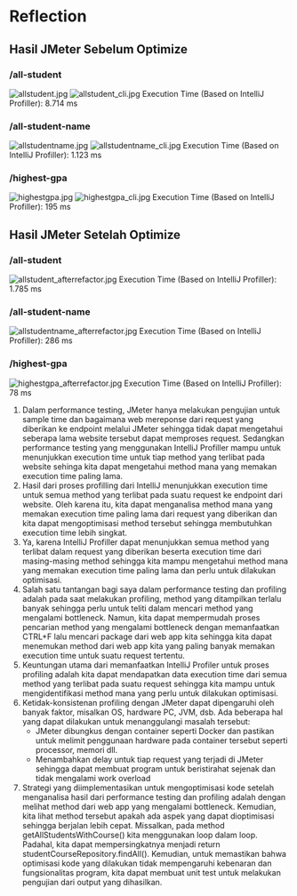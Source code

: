 # Reflection
## Hasil JMeter Sebelum Optimize
### /all-student
![allstudent.jpg](allstudent.jpg)
![allstudent_cli.jpg](allstudent_cli.jpg)
Execution Time (Based on IntelliJ Profiller): 8.714 ms  

### /all-student-name
![allstudentname.jpg](allstudentname.jpg)
![allstudentname_cli.jpg](allstudentname_cli.jpg)
Execution Time (Based on IntelliJ Profiller): 1.123 ms

### /highest-gpa
![highestgpa.jpg](highestgpa.jpg)
![highestgpa_cli.jpg](highestgpa_cli.jpg)
Execution Time (Based on IntelliJ Profiller): 195 ms

## Hasil JMeter Setelah Optimize
### /all-student
![allstudent_afterrefactor.jpg](allstudent_afterrefactor.jpg)
Execution Time (Based on IntelliJ Profiller): 1.785 ms

### /all-student-name
![allstudentname_afterrefactor.jpg](allstudentname_afterrefactor.jpg)
Execution Time (Based on IntelliJ Profiller): 286 ms

### /highest-gpa
![highestgpa_afterrefactor.jpg](highestgpa_afterrefactor.jpg)
Execution Time (Based on IntelliJ Profiller): 78 ms

1. Dalam performance testing, JMeter hanya melakukan pengujian untuk sample time dan bagaimana web mereponse dari request yang diberikan ke endpoint melalui JMeter sehingga tidak dapat mengetahui seberapa lama website tersebut dapat memproses request. Sedangkan performance testing yang menggunakan IntelliJ Profiller mampu untuk menunjukkan execution time untuk tiap method yang terlibat pada website sehinga kita dapat mengetahui method mana yang memakan execution time paling lama.
2. Hasil dari proses profilling dari IntelliJ menunjukkan execution time untuk semua method yang terlibat pada suatu request ke endpoint dari website. Oleh karena itu, kita dapat menganalisa method mana yang memakan execution time paling lama dari request yang diberikan dan kita dapat mengoptimisasi method tersebut sehingga membutuhkan execution time lebih singkat.
3. Ya, karena IntelliJ Profiller dapat menunjukkan semua method yang terlibat dalam request yang diberikan beserta execution time dari masing-masing method sehingga kita mampu mengetahui method mana yang memakan execution time paling lama dan perlu untuk dilakukan optimisasi.
4. Salah satu tantangan bagi saya dalam performance testing dan profiling adalah pada saat melakukan profiling, method yang ditampilkan terlalu banyak sehingga perlu untuk teliti dalam mencari method yang mengalami bottleneck. Namun, kita dapat mempermudah proses pencarian method yang mengalami bottleneck dengan memanfaatkan CTRL+F lalu mencari package dari web app kita sehingga kita dapat menemukan method dari web app kita yang paling banyak memakan execution time untuk suatu request tertentu.
5. Keuntungan utama dari memanfaatkan IntelliJ Profiler untuk proses profiling adalah kita dapat mendapatkan data execution time dari semua method yang terlibat pada suatu request sehingga kita mampu untuk mengidentifikasi method mana yang perlu untuk dilakukan optimisasi.
6. Ketidak-konsistenan profiling dengan JMeter dapat dipengaruhi oleh banyak faktor, misalkan OS, hardware PC, JVM, dsb. Ada beberapa hal yang dapat dilakukan untuk menanggulangi masalah tersebut:
    - JMeter dibungkus dengan container seperti Docker dan pastikan untuk melimit penggunaan hardware pada container tersebut seperti processor, memori dll.
    - Menambahkan delay untuk tiap request yang terjadi di JMeter sehingga dapat membuat program untuk beristirahat sejenak dan tidak mengalami work overload
7. Strategi yang diimplementasikan untuk mengoptimisasi kode setelah menganalisa hasil dari performance testing dan profiling adalah dengan melihat method dari web app yang mengalami bottleneck. Kemudian, kita lihat method tersebut apakah ada aspek yang dapat dioptimisasi sehingga berjalan lebih cepat. Missalkan, pada method getAllStudentsWithCourse() kita menggunakan loop dalam loop. Padahal, kita dapat mempersingkatnya menjadi return studentCourseRepository.findAll(). Kemudian, untuk memastikan bahwa optimisasi kode yang dilakukan tidak mempengaruhi kebenaran dan fungsionalitas program, kita dapat membuat unit test untuk melakukan pengujian dari output yang dihasilkan. 
